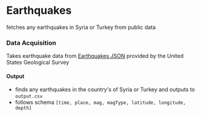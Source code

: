 # Earthquakes
fetches any earthquakes in Syria or Turkey from public data
### Data Acquisition
Takes earthquake data from 
[Earthquakes JSON](https://earthquake.usgs.gov/earthquakes/feed/v1.0/summary/4.5_month.geojson) provided by the United States Geological Survey
#### Output
- finds any earthquakes in the country's of Syria or Turkey and outputs to `output.csv`
- follows schema `[time, place, mag, magType, latitude, longitude, depth]`

